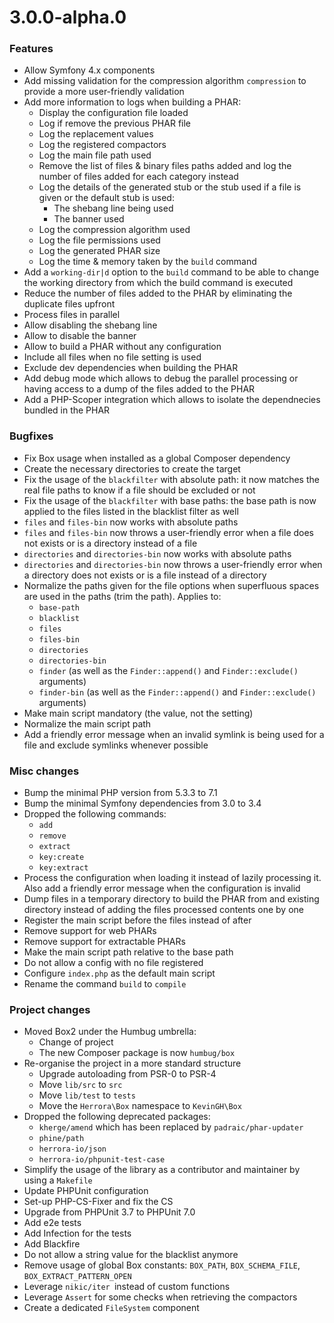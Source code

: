 # 3.0.0-alpha.0

### Features

- Allow Symfony 4.x components
- Add missing validation for the compression algorithm `compression` to provide a more user-friendly validation
- Add more information to logs when building a PHAR:
    - Display the configuration file loaded
    - Log if remove the previous PHAR file
    - Log the replacement values
    - Log the registered compactors
    - Log the main file path used
    - Remove the list of files & binary files paths added and log the number of files added for each category instead
    - Log the details of the generated stub or the stub used if a file is given or the
      default stub is used:
        - The shebang line being used
        - The banner used
    - Log the compression algorithm used
    - Log the file permissions used
    - Log the generated PHAR size
    - Log the time & memory taken by the `build` command
- Add a `working-dir|d` option to the `build` command to be able to change the working
  directory from which the build command is executed
- Reduce the number of files added to the PHAR by eliminating the duplicate files upfront
- Process files in parallel
- Allow disabling the shebang line
- Allow to disable the banner
- Allow to build a PHAR without any configuration
- Include all files when no file setting is used
- Exclude dev dependencies when building the PHAR
- Add debug mode which allows to debug the parallel processing or having access to a dump of the files added to the PHAR
- Add a PHP-Scoper integration which allows to isolate the dependnecies bundled in the PHAR


### Bugfixes

- Fix Box usage when installed as a global Composer dependency
- Create the necessary directories to create the target
- Fix the usage of the `blackfilter` with absolute path: it now matches the real file paths to know if a file should be excluded or not
- Fix the usage of the `blackfilter` with base paths: the base path is now applied to the files listed in the blacklist filter as well
- `files` and `files-bin` now works with absolute paths
- `files` and `files-bin` now throws a user-friendly error when a file does not exists or is a directory instead of a file
- `directories` and `directories-bin` now works with absolute paths
- `directories` and `directories-bin` now throws a user-friendly error when a directory does not exists or is a file instead of a directory
- Normalize the paths given for the file options when superfluous spaces are used in the paths (trim the path). Applies
  to:
    - `base-path`
    - `blacklist`
    - `files`
    - `files-bin`
    - `directories`
    - `directories-bin`
    - `finder` (as well as the `Finder::append()` and `Finder::exclude()` arguments)
    - `finder-bin` (as well as the `Finder::append()` and `Finder::exclude()` arguments)
- Make main script mandatory (the value, not the setting)
- Normalize the main script path
- Add a friendly error message when an invalid symlink is being used for a file and exclude symlinks whenever possible


### Misc changes

- Bump the minimal PHP version from 5.3.3 to 7.1
- Bump the minimal Symfony dependencies from 3.0 to 3.4
- Dropped the following commands:
    - `add`
    - `remove`
    - `extract`
    - `key:create`
    - `key:extract`
- Process the configuration when loading it instead of lazily processing it. Also add a friendly error message when the
  configuration is invalid
- Dump files in a temporary directory to build the PHAR from and existing directory instead of adding the files
  processed contents one by one
- Register the main script before the files instead of after
- Remove support for web PHARs
- Remove support for extractable PHARs
- Make the main script path relative to the base path
- Do not allow a config with no file registered
- Configure `index.php` as the default main script
- Rename the command `build` to `compile`


### Project changes


- Moved Box2 under the Humbug umbrella:
    - Change of project
    - The new Composer package is now `humbug/box`
- Re-organise the project in a more standard structure
    - Upgrade autoloading from PSR-0 to PSR-4
    - Move `lib/src` to `src`
    - Move `lib/test` to `tests`
    - Move the `Herrora\Box` namespace to `KevinGH\Box`
- Dropped the following deprecated packages:
    - `kherge/amend` which has been replaced by `padraic/phar-updater`
    - `phine/path`
    - `herrora-io/json`
    - `herrora-io/phpunit-test-case`
- Simplify the usage of the library as a contributor and maintainer by using a `Makefile`
- Update PHPUnit configuration
- Set-up PHP-CS-Fixer and fix the CS
- Upgrade from PHPUnit 3.7 to PHPUnit 7.0
- Add e2e tests
- Add Infection for the tests
- Add Blackfire
- Do not allow a string value for the blacklist anymore
- Remove usage of global Box constants: `BOX_PATH`, `BOX_SCHEMA_FILE`, `BOX_EXTRACT_PATTERN_OPEN`
- Leverage `nikic/iter `instead of custom functions
- Leverage `Assert` for some checks when retrieving the compactors
- Create a dedicated `FileSystem` component
